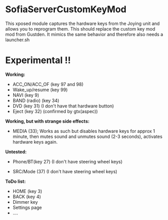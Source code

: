 # SofiaServerCustomKeyMod
This xposed module captures the hardware keys from the Joying unit and allows you to reprogram them.
This should replace the custom key mod mod from Gustden. It mimics the same behavior and therefore also needs a launcher.sh

# Experimental !!

**Working:** 
* ACC_ON/ACC_OF (key 97 and 98)
* Wake_up/resume (key 99)
* NAVI (key 9)
* BAND (radio) (key 34)
* DVD (key 31) (I don't have that hardware button)
* Eject (key 32) (confirmed by gtx(aspec))

**Working, but with strange side effects:**
* MEDIA (33); Works as such but disables hardware keys for approx 1 minute, then mutes sound and unmutes sound (2-3 seconds), activates hardware keys again.

**Untested:**
* Phone/BT(key 27) (I don't have steering wheel keys)

* SRC/Mode (37) (I don't have steering wheel keys)

**ToDo list:**
* HOME (key 3)
* BACK (key 4)
* Dimmer key
* Settings page
* ....
